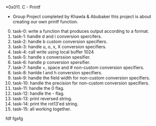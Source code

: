 *0x011. C - Printf
- Group Project completed by Khawla & Abubaker
this project is about creating our own printf function. 
0. task-0: write a function that produces output according to a format.
1. task-1: handle d and i conversion spercifers.
2. task-2: handle b custom conversion specifiers.
3. task-3: handle u, o, x, X conversion specifiers.
4. task-4: call write using local buffer 1024
5. task-5: handle s converssion spesifier.
6. task-6: handle p conversion spersifier.
7. task-7: handle +, space and # non-custom conversion specifiers.
8. task-8: hanlde l and h conversion specifiers.
9. task-9: handle the field width for non-custom conversion specifiers.
10. task-10: handle the precision for non-custom conversion specifiers.
11. task-11: handle the 0 flag.
12. task-12: handle the - flag.
13. task-13: print reversed string.
14. task-14: print the rot13'ed string.
15. task-15: all working together.


fdf
fgsfg